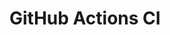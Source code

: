 # GitHub Actions CI









































































































































































































































































































































































































































































































































































































































































































